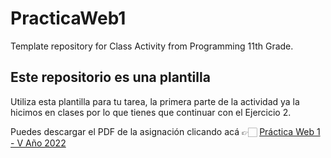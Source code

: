 # PracticaWeb1
Template repository for Class Activity from Programming 11th Grade.

## Este repositorio es una plantilla
Utiliza esta plantilla para tu tarea, la primera parte de la actividad ya la hicimos en clases por lo que tienes que continuar con el Ejercicio 2.

Puedes descargar el PDF de la asignación clicando acá 👉🏻 <a href="assets/Activity.pdf">Práctica Web 1 - V Año 2022</a>
